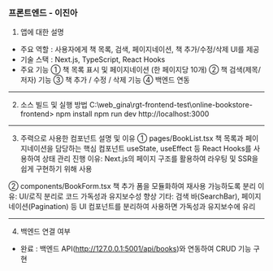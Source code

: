 ### 프론트엔드 - 이진아

1. 앱에 대한 설명
- 주요 역할 : 사용자에게 책 목록, 검색, 페이지네이션, 책 추가/수정/삭제 UI를 제공
- 기술 스택 : Next.js, TypeScript, React Hooks
- 주요 기능
  ① 책 목록 표시 및 페이지네이션 (한 페이지당 10개)
  ② 책 검색(제목/저자) 기능
  ③ 책 추가 / 수정 / 삭제 기능
  ④ 백엔드 연동


-----------------------------------------------------------------------


2. 소스 빌드 및 실행 방법
C:\web_gina\rgt-frontend-test\online-bookstore-frontend>
npm install
npm run dev
http://localhost:3000


-----------------------------------------------------------------------


3. 주력으로 사용한 컴포넌트 설명 및 이유
① pages/BookList.tsx
책 목록과 페이지네이션을 담당하는 핵심 컴포넌트
useState, useEffect 등 React Hooks를 사용하여 상태 관리 진행
이유: Next.js의 페이지 구조를 활용하여 라우팅 및 SSR을 쉽게 구현하기 위해 사용

② components/BookForm.tsx
책 추가 폼을 모듈화하여 재사용 가능하도록 분리
이유: UI/로직 분리로 코드 가독성과 유지보수성 향상
기타: 검색 바(SearchBar), 페이지네이션(Pagination) 등 UI 컴포넌트를 분리하여 사용하면 가독성과 유지보수에 유리


-----------------------------------------------------------------------


4. 백엔드 연결 여부
- 완료 : 백엔드 API(http://127.0.0.1:5001/api/books)와 연동하여 CRUD 기능 구현



